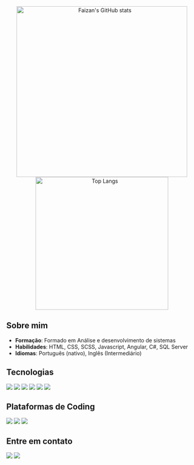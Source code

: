<div align="center">
<img alt="Faizan's GitHub stats" width="450" src="https://github-readme-stats.vercel.app/api?username=FellypeSouza&custom_title=Github+Stats&bg_color=00000000&hide_border=true&show_icons=true&text_color=667799&title_color=388286&icon_color=388286">
<img alt="Top Langs" width="350" src="https://github-readme-stats.vercel.app/api/top-langs/?username=FellypeSouza&layout=compact&hide_border=true&bg_color=00000000&text_color=667799&custom_title=Top+Languages&title_color=388286">
</div>

<div>
  <h2>Sobre mim</h2>
  <ul>
    <li><b>Formação</b>: Formado em Análise e desenvolvimento de sistemas</li>
    <li><b>Habilidades</b>: HTML, CSS, SCSS, Javascript, Angular, C#, SQL Server</li>
    <li><b>Idiomas</b>: Português (nativo), Inglês (Intermediário)</li>
  </ul>
</div>

<div>
  <h2>Tecnologias</h2>
  <div>
    <img src="https://shields.io/badge/JavaScript-F7DF1E?logo=JavaScript&logoColor=000&style=for-the-badge"/>
    <img src="https://img.shields.io/badge/TypeScript-007ACC?style=for-the-badge&logo=typescript&logoColor=white"/>
    <img src="https://img.shields.io/badge/Angular-DD0031?style=for-the-badge&logo=angular&logoColor=white"/>
    <img src="https://img.shields.io/badge/C%23-239120?style=for-the-badge&logo=c-sharp&logoColor=white"/>
    <img src="https://img.shields.io/badge/.NET-5C2D91?style=for-the-badge&logo=.net&logoColor=white"/>
    <img src="https://img.shields.io/badge/Microsoft_SQL_Server-CC2927?style=for-the-badge&logo=microsoft-sql-server&logoColor=white"/>
  </div>
</div>

  <h2>Plataformas de Coding</h2>
  <div>
    <a href="https://www.hackerrank.com/profile/fellypedev22" target="_blank"><img src="https://img.shields.io/badge/Codewars-B1361E?style=for-the-badge&logo=Codewars&logoColor=white"/></a>
    <a href="https://www.codewars.com/users/fellypessouza" target="_blank"><img src="https://img.shields.io/badge/-Hackerrank-2EC866?style=for-the-badge&logo=HackerRank&logoColor=white"/></a>
    <a href="https://leetcode.com/u/FellypeSouza/" target="_blank"><img src="https://img.shields.io/badge/-LeetCode-FFA116?style=for-the-badge&logo=LeetCode&logoColor=black"/></a>
  </div>
</div>

<div>
  <h2>Entre em contato</h2>
  <div>
    <a href="https://www.linkedin.com/in/fellype-souza-32a083261/" target="_blank"><img src="https://img.shields.io/badge/LinkedIn-0077B5?style=for-the-badge&logo=linkedin&logoColor=white"/></a>
    <a href="mailto:fellypedev22@gmail.com" target="_blank"><img src="https://img.shields.io/badge/Gmail-D14836?style=for-the-badge&logo=gmail&logoColor=white"/></a>
  </div>
</div>
<div>


